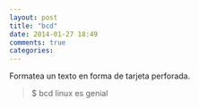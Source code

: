 ```yaml
---
layout: post
title: "bcd"
date: 2014-01-27 18:49
comments: true
categories: 
---
```

Formatea un texto en forma de tarjeta perforada.

>$ bcd linux es genial

